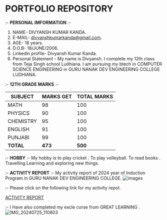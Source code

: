 # PORTFOLIO REPOSITORY 

:-  **PERSONAL IMFORMATION** :-
1. NAME- DIVYANSH KUMAR KANDA.
2. E-MAIL- divyanshkumarkanda@gmail.com.
3. AGE- 18 years.
4. D.O.B- 18/JUNE/2006.
5. Linkedin profile- Divyansh Kumar Kanda.
6. Personal Statement - My name is Divyansh. I complete my 12th class from Teja Singh school Ludhiana. I am pursuing my btech in COMPUTER SCIENCE ENGINEERING in GURU NANAK DEV ENGINEERING COLLEGE LUDHIANA.

:-  **12TH GRADE MARKS** :-

| SUBJECT    | MARKS GET | TOTAL MARKS |
| ---------- | --------- | ----------- |
| MATH       | 98        | 100         |
| PHYSICS    | 90        | 100         |
| CHEMISTRY  | 95        | 100         |
| ENGLISH    | 91        | 100         |
| PUNJABI    | 99        | 100         |
| **TOTAL**  | **473**   | **500**     |

 :-  **HOBBY** :-
My hobby is to play cricket . To play volleyball. To read books . Travelling.Learning and exploring new things.

  :- **ACTIVITY REPORT** :-
My activity report of 2024 year of Induction Program  in GURU NANAK DEV ENGINEERING COLLEGE. ![images](https://github.com/user-attachments/assets/1ed32035-29cd-4f07-b518-82aeebd97917)

:- Please click on the following link for my activity repot.

[ACTIVITY REPORT](https://divyansh-gi.github.io/)



:- I Have also completed my excle corse from GREAT LEARNING .
   ![IMG_20240725_110803](https://github.com/user-attachments/assets/12daaed1-c15d-4dea-83bf-72135b8e15ee)
